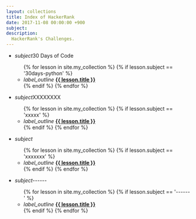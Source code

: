 ```yaml
---
layout: collections
title: Index of HackerRank 
date: 2017-11-08 00:00:00 +900
subject: 
description:
  HackerRank's Challenges.
---
```

<div class="row">
    <div class="col s12 m6">
        <ul class="collapsible" data-collapsible="accordion">
            <li>
                <div class="collapsible-header"><i class="material-icons">subject</i>30 Days of Code</div>
                <div class="collapsible-body">
                    <ul>
                    {% for lesson in site.my_collection %}
                        {% if lesson.subject == '30days-python' %}
                            <li class="collection-item">
                                <i class="material-icons">label_outline</i>
                                <a href="{{ lesson.url }}"><b>{{ lesson.title }}</b></a>
                            </li>
                        {% endif %}
                    {% endfor %}
                    </ul>
                </div>    
            </li>
        </ul>
    </div>
    <div class="col s12 m6">
        <ul class="collapsible" data-collapsible="accordion">
            <li>
                <div class="collapsible-header"><i class="material-icons">subject</i>XXXXXXXX</div>
                <div class="collapsible-body">
                    <ul>
                    {% for lesson in site.my_collection %}
                        {% if lesson.subject == 'xxxxx' %}
                            <li>
                                <i class="material-icons">label_outline</i>
                                <a href="{{ lesson.url }}"><b>{{ lesson.title }}</b></a>
                            </li>
                        {% endif %}
                    {% endfor %}
                    </ul>
                </div>    
            </li>
        </ul>
    </div>
</div>

<div class="row">
    <div class="col s12 m6">
        <ul class="collapsible" data-collapsible="accordion">
            <li>
                <div class="collapsible-header"><i class="material-icons">subject</i></div>
                <div class="collapsible-body">
                    <ul>
                    {% for lesson in site.my_collection %}
                        {% if lesson.subject == 'xxxxxxx' %}
                            <li class="collection-item">
                                <i class="material-icons">label_outline</i>
                                <a href="{{ lesson.url }}"><b>{{ lesson.title }}</b></a>
                            </li>
                        {% endif %}
                    {% endfor %}
                    </ul>
                </div>    
            </li>
        </ul>
    </div>
    <div class="col s12 m6">
        <ul class="collapsible" data-collapsible="accordion">
            <li>
                <div class="collapsible-header"><i class="material-icons">subject</i>------</div>
                <div class="collapsible-body">
                    <ul>
                    {% for lesson in site.my_collection %}
                        {% if lesson.subject == '------' %}
                            <li>
                                <i class="material-icons">label_outline</i>
                                <a href="{{ lesson.url }}"><b>{{ lesson.title }}</b></a>
                            </li>
                        {% endif %}
                    {% endfor %}
                    </ul>
                </div>    
            </li>
        </ul>
    </div>
</div>
